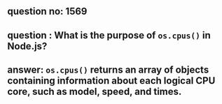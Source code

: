
      
## question no: 1569

## question : What is the purpose of `os.cpus()` in Node.js?

## answer: `os.cpus()` returns an array of objects containing information about each logical CPU core, such as model, speed, and times.
      